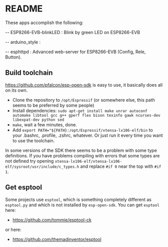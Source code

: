 README
======

These apps accomplish the following:

-- ESP8266-EVB-blinkLED : Blink by green LED on ESP8266-EVB

-- arduino_style :

-- esphttpd : Advanced web-server for ESP8266-EVB (Config, Rele, Button).

## Build toolchain

https://github.com/pfalcon/esp-open-sdk is easy to use, it basically does all on its own.

- Clone the repository to ```/opt/Espressif``` (or somewhere else, this path seems to be preferred by some people)
- Install dependencies: ```sudo apt-get install make unrar autoconf automake libtool gcc g++ gperf flex bison texinfo gawk ncurses-dev libexpat-dev python sed```
- ```make```, wait a few minutes, done.
- Add ```export PATH="${PATH}:/opt/Espressif/xtensa-lx106-elf/bin``` to your .bashrc, .profile, .zshrc, whatever. Or just run it every time you want to use the toolchain.

In some versions of the SDK there seems to be a problem with some type definitions. If you have problems compiling with errors that some types are not defined try opening ```xtensa-lx106-elf/xtensa-lx106-elf/sysroot/usr/include/c_types.h``` and replace ```#if 0``` near the top with ```#if 1```.

## Get esptool

Some projects use ```esptool```, which is something completely different as ```esptool.py``` and which is not installed by ```esp-open-sdk```. You can get ```esptool``` here: 
* https://github.com/tommie/esptool-ck 

or here: 
* https://github.com/themadinventor/esptool
